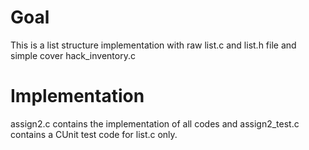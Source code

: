 # Goal
This is a list structure implementation with raw list.c and list.h file and simple cover hack_inventory.c

# Implementation
assign2.c contains the implementation of all codes and assign2_test.c contains a CUnit test code for list.c only. 
